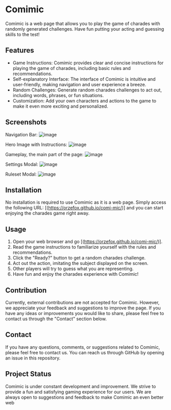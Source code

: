 # Comimic

Comimic is a web page that allows you to play the game of charades with randomly generated challenges. Have fun putting your acting and guessing skills to the test!

## Features

- Game Instructions: Comimic provides clear and concise instructions for playing the game of charades, including basic rules and recommendations.
- Self-explanatory Interface: The interface of Comimic is intuitive and user-friendly, making navigation and user experience a breeze.
- Random Challenges: Generate random charades challenges to act out, including words, phrases, or fun situations.
- Customization: Add your own characters and actions to the game to make it even more exciting and personalized.

## Screenshots

Navigation Bar:
![image](https://github.com/OrzeFox/comi-mic/assets/131179327/99b2d73a-650f-43bb-b613-b1be83334294)

Hero Image with Instructions:
![image](https://github.com/OrzeFox/comi-mic/assets/131179327/c789802e-4926-4296-812e-086b76b7439f)

Gameplay, the main part of the page:
![image](https://github.com/OrzeFox/comi-mic/assets/131179327/a1c42de5-ff3f-4169-9be2-76ef46841f6a)

Settings Modal:
![image](https://github.com/OrzeFox/comi-mic/assets/131179327/8cfbf1be-dd9a-42c2-a00a-3b0d2091e339)

Ruleset Modal:
![image](https://github.com/OrzeFox/comi-mic/assets/131179327/426a86cb-f668-45bd-a70d-b6621007d308)

## Installation

No installation is required to use Comimic as it is a web page. Simply access the following URL: [(https://orzefox.github.io/comi-mic/)] and you can start enjoying the charades game right away.

## Usage

1. Open your web browser and go [(https://orzefox.github.io/comi-mic/)].
2. Read the game instructions to familiarize yourself with the rules and recommendations.
3. Click the "Ready?" button to get a random charades challenge.
4. Act out the action, imitating the subject displayed on the screen.
5. Other players will try to guess what you are representing.
6. Have fun and enjoy the charades experience with Comimic!

## Contribution

Currently, external contributions are not accepted for Comimic. However, we appreciate your feedback and suggestions to improve the page. If you have any ideas or improvements you would like to share, please feel free to contact us through the "Contact" section below.


## Contact

If you have any questions, comments, or suggestions related to Comimic, please feel free to contact us. You can reach us through GitHub by opening an issue in this repository.


## Project Status

Comimic is under constant development and improvement. We strive to provide a fun and satisfying gaming experience for our users. We are always open to suggestions and feedback to make Comimic an even better web
